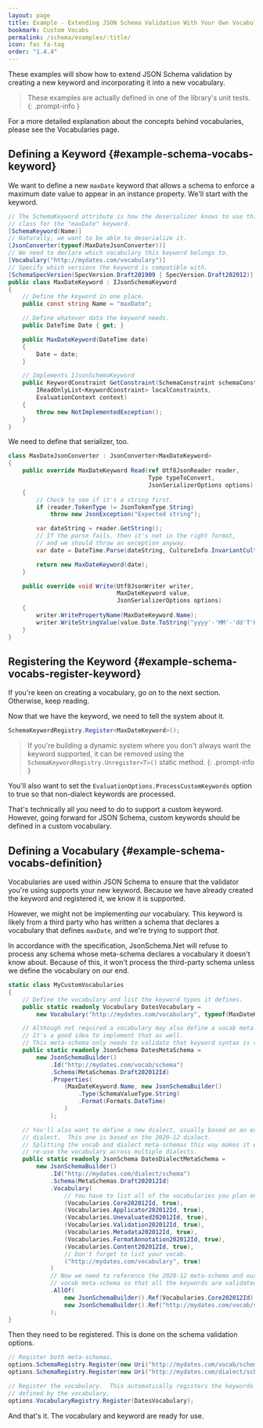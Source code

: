 ```yaml
---
layout: page
title: Example - Extending JSON Schema Validation With Your Own Vocabularies
bookmark: Custom Vocabs
permalink: /schema/examples/:title/
icon: fas fa-tag
order: "1.4.4"
---
```

These examples will show how to extend JSON Schema validation by creating a new keyword and incorporating it into a new vocabulary.

> These examples are actually defined in one of the library's unit tests.
{: .prompt-info }

For a more detailed explanation about the concepts behind vocabularies, please see the Vocabularies page.

## Defining a Keyword {#example-schema-vocabs-keyword}

We want to define a new `maxDate` keyword that allows a schema to enforce a maximum date value to appear in an instance property.  We'll start with the keyword.

```c#
// The SchemaKeyword attribute is how the deserializer knows to use this
// class for the "maxDate" keyword.
[SchemaKeyword(Name)]
// Naturally, we want to be able to deserialize it.
[JsonConverter(typeof(MaxDateJsonConverter))]
// We need to declare which vocabulary this keyword belongs to.
[Vocabulary("http://mydates.com/vocabulary")]
// Specify which versions the keyword is compatible with.
[SchemaSpecVersion(SpecVersion.Draft201909 | SpecVersion.Draft202012)]
public class MaxDateKeyword : IJsonSchemaKeyword
{
    // Define the keyword in one place.
    public const string Name = "maxDate";

    // Define whatever data the keyword needs.
    public DateTime Date { get; }

    public MaxDateKeyword(DateTime date)
    {
        Date = date;
    }

    // Implements IJsonSchemaKeyword
    public KeywordConstraint GetConstraint(SchemaConstraint schemaConstraint,
        IReadOnlyList<KeywordConstraint> localConstraints,
        EvaluationContext context)
    {
        throw new NotImplementedException();
    }
}
```

We need to define that serializer, too.

```c#
class MaxDateJsonConverter : JsonConverter<MaxDateKeyword>
{
    public override MaxDateKeyword Read(ref Utf8JsonReader reader,
                                        Type typeToConvert,
                                        JsonSerializerOptions options)
    {
        // Check to see if it's a string first.
        if (reader.TokenType != JsonTokenType.String)
            throw new JsonException("Expected string");

        var dateString = reader.GetString();
        // If the parse fails, then it's not in the right format,
        // and we should throw an exception anyway.
        var date = DateTime.Parse(dateString, CultureInfo.InvariantCulture, DateTimeStyles.AssumeUniversal);

        return new MaxDateKeyword(date);
    }

    public override void Write(Utf8JsonWriter writer,
                               MaxDateKeyword value,
                               JsonSerializerOptions options)
    {
        writer.WritePropertyName(MaxDateKeyword.Name);
        writer.WriteStringValue(value.Date.ToString("yyyy'-'MM'-'dd'T'HH':'mm':'ssK"));
    }
}
```

## Registering the Keyword {#example-schema-vocabs-register-keyword}

If you're keen on creating a vocabulary, go on to the next section.  Otherwise, keep reading.

Now that we have the keyword, we need to tell the system about it.

```c#
SchemaKeywordRegistry.Register<MaxDateKeyword>();
```

> If you're building a dynamic system where you don't always want the keyword supported, it can be removed using the `SchemaKeywordRegistry.Unregister<T>()` static method.
{: .prompt-info }

You'll also want to set the `EvaluationOptions.ProcessCustomKeywords` option to true so that non-dialect keywords are processed.

That's technically all you need to do to support a custom keyword.  However, going forward for JSON Schema, custom keywords should be defined in a custom vocabulary.

## Defining a Vocabulary {#example-schema-vocabs-definition}

Vocabularies are used within JSON Schema to ensure that the validator you're using supports your new keyword.  Because we have already created the keyword and registered it, we know it is supported.

However, we might not be implementing _our_ vocabulary.  This keyword is likely from a third party who has written a schema that declares a vocabulary that defines `maxDate`, and we're trying to support _that_.

In accordance with the specification, JsonSchema<nsp>.Net will refuse to process any schema whose meta-schema declares a vocabulary it doesn't know about.  Because of this, it won't process the third-party schema unless we define the vocabulary on our end.

```c#
static class MyCustomVocabularies
{
    // Define the vocabulary and list the keyword types it defines.
    public static readonly Vocabulary DatesVocabulary =
        new Vocabulary("http://mydates.com/vocabulary", typeof(MaxDateKeyword));

    // Although not required a vocabulary may also define a vocab meta-schema.
    // It's a good idea to implement that as well.
    // This meta-schema only needs to validate that keyword syntax is correct.
    public static readonly JsonSchema DatesMetaSchema =
        new JsonSchemaBuilder()
            .Id("http://mydates.com/vocab/schema")
            .Schema(MetaSchemas.Draft202012Id)
            .Properties(
                (MaxDateKeyword.Name, new JsonSchemaBuilder()
                    .Type(SchemaValueType.String)
                    .Format(Formats.DateTime)
                )
            );

    // You'll also want to define a new dialect, usually based on an existing
    // dialect.  This one is based on the 2020-12 dialect.
    // Splitting the vocab and dialect meta-schemas this way makes it easier to
    // re-use the vocabulary across multiple dialects.
    public static readonly JsonSchema DatesDialectMetaSchema =
        new JsonSchemaBuilder()
            .Id("http://mydates.com/dialect/schema")
            .Schema(MetaSchemas.Draft202012Id)
            .Vocabulary(
                // You have to list all of the vocabularies you plan on using.
                (Vocabularies.Core202012Id, true),
                (Vocabularies.Applicator202012Id, true),
                (Vocabularies.Unevaluated202012Id, true),
                (Vocabularies.Validation202012Id, true),
                (Vocabularies.Metadata202012Id, true),
                (Vocabularies.FormatAnnotation202012Id, true),
                (Vocabularies.Content202012Id, true),
                // Don't forget to list your vocab.
                ("http://mydates.com/vocabulary", true)
            )
            // Now we need to reference the 2020-12 meta-schema and our
            // vocab meta-schema so that all the keywords are validated.
            .AllOf(
                new JsonSchemaBuilder().Ref(Vocabularies.Core202012Id),
                new JsonSchemaBuilder().Ref("http://mydates.com/vocab/schema")
            );
}
```

Then they need to be registered.  This is done on the schema validation options.

```c#
// Register both meta-schemas.
options.SchemaRegistry.Register(new Uri("http://mydates.com/vocab/schema"), DatesMetaSchema);
options.SchemaRegistry.Register(new Uri("http://mydates.com/dialect/schema"), DatesDialectMetaSchema);

// Register the vocabulary.  This automatically registers the keywords
// defined by the vocabulary.
options.VocabularyRegistry.Register(DatesVocabulary);
```

And that's it.  The vocabulary and keyword are ready for use.
